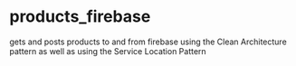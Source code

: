 # products_firebase
gets and posts products to and from firebase using the Clean Architecture pattern as well as using the Service Location Pattern
